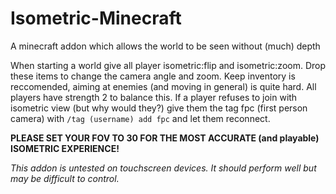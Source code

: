 # Isometric-Minecraft
A minecraft addon which allows the world to be seen without (much) depth

When starting a world give all player isometric:flip and isometric:zoom. Drop these items to change the camera angle and zoom.
Keep inventory is reccomended, aiming at enemies (and moving in general) is quite hard. All players have strength 2 to balance this.
If a player refuses to join with isometric view (but why would they?) give them the tag fpc (first person camera) with `/tag (username) add fpc` and let them reconnect.

**PLEASE SET YOUR FOV TO 30 FOR THE MOST ACCURATE (and playable) ISOMETRIC EXPERIENCE!**

*This addon is untested on touchscreen devices. It should perform well but may be difficult to control.*

